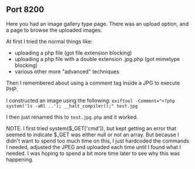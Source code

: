 ## Port 8200

Here you had an image gallery type page.  There was an upload option, and a page to browse the uploaded images.  

At first I tried the normal things like:
- uploading a php file (got file extension blocking)
- uploading a php file with a double extension .jpg.php (got mimetype blocking)
- various other more "advanced" techniques

Then I remembered about using a comment tag inside a JPG to execute PHP.  

I constructed an image using the following:
`exiftool -Comment="<?php system('ls -aRl ..'); __halt_compiler();" test.jpg`

I then just renamed this to `test.jpg.php` and it worked.

NOTE.  I first tried system($_GET['cmd']), but kept getting an error that seemed to indicate $_GET was either null or not an array.  But because I didn't want to spend too much time on this, I just hardcoded the commands I needed, adjusted the JPEG and uploaded each time until I found what I needed.  I was hoping to spend a bit more time later to see why this was happening.  
